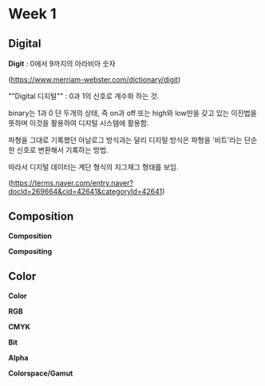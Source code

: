 ﻿# Week 1

## Digital 
**Digit**
: 0에서 9까지의 아라비아 숫자

(https://www.merriam-webster.com/dictionary/digit)

""Digital 디지털""
: 0과 1의 신호로 계수화 하는 것.

binary는 1과 0 단 두개의 상태, 즉 on과 off 또는 high와 low만을 갖고 있는 이진법을 뜻하며 이것을 활용하여 디지털 시스템에 활용함.

파형을 그대로 기록했던 아날로그 방식과는 달리 디지털 방식은 파형을 '비트'라는 단순한 신호로 변환해서 기록하는 방법.

따라서 디지털 데이터는 계단 형식의 지그재그 형태를 보임.

(https://terms.naver.com/entry.naver?docId=269664&cid=42641&categoryId=42641)

## Composition
**Composition**

**Compositing**

## Color
**Color**

**RGB**

**CMYK**

**Bit**

**Alpha**

**Colorspace/Gamut**


